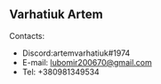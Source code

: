 **Varhatiuk Artem**
---
Contacts:
+ Discord:artemvarhatiuk#1974
+ E-mail: lubomir200670@gmail.com
+ Tel: +380981349534